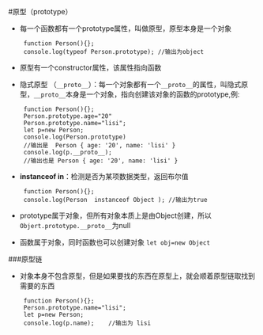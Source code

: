 
#原型（prototype）
 - 每一个函数都有一个prototype属性，叫做原型，原型本身是一个对象

		function Person(){};
		console.log(typeof Person.prototype); //输出为object

 - 原型有一个constructor属性，该属性指向函数
 - 隐式原型 （```__proto__```）：每一个对象都有一个```__proto__```的属性，叫隐式原型，```__proto__```本身是一个对象，指向创建该对象的函数的prototype,例:

		function Person(){};
		Person.prototype.age="20"
		Person.prototype.name="lisi";
		let p=new Person;
		console.log(Person.prototype)
		//输出是  Person { age: '20', name: 'lisi' }
		console.log(p.__proto__);	 
		//输出也是 Person { age: '20', name: 'lisi' }

 - **instanceof in**：检测是否为某项数据类型，返回布尔值 

		function Person(){};
		console.log(Person  instanceof Object ); //输出为true


 - prototype属于对象，但所有对象本质上是由Object创建，所以```Objert.prototype.__proto__```为null
 - 函数属于对象，同时函数也可以创建对象 ```let obj=new Object```
 
###原型链
 - 对象本身不包含原型，但是如果要找的东西在原型上，就会顺着原型链取找到需要的东西

		function Person(){};
		Person.prototype.name="lisi";
		let p=new Person;
		console.log(p.name);	//输出为 lisi